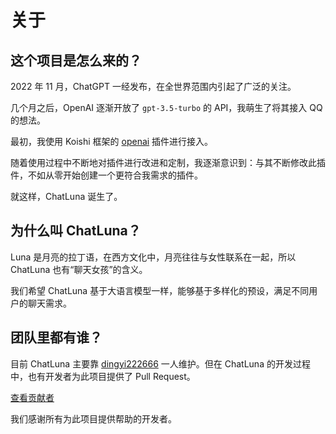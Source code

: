 # 关于

## 这个项目是怎么来的？

2022 年 11 月，ChatGPT 一经发布，在全世界范围内引起了广泛的关注。

几个月之后，OpenAI 逐渐开放了 `gpt-3.5-turbo` 的 API，我萌生了将其接入 QQ 的想法。

最初，我使用 Koishi 框架的 [openai](https://github.com/TomLBZ/koishi-plugin-openai) 插件进行接入。

随着使用过程中不断地对插件进行改进和定制，我逐渐意识到：与其不断修改此插件，不如从零开始创建一个更符合我需求的插件。

就这样，ChatLuna 诞生了。

## 为什么叫 ChatLuna？

Luna 是月亮的拉丁语，在西方文化中，月亮往往与女性联系在一起，所以 ChatLuna 也有“聊天女孩”的含义。

我们希望 ChatLuna 基于大语言模型一样，能够基于多样化的预设，满足不同用户的聊天需求。

## 团队里都有谁？

目前 ChatLuna 主要靠 [dingyi222666](https://github.com/dingyi222666) 一人维护。但在 ChatLuna 的开发过程中，也有开发者为此项目提供了 Pull Request。

[查看贡献者](https://github.com/ChatLunaLab/chatluna/graphs/contributors)

我们感谢所有为此项目提供帮助的开发者。
